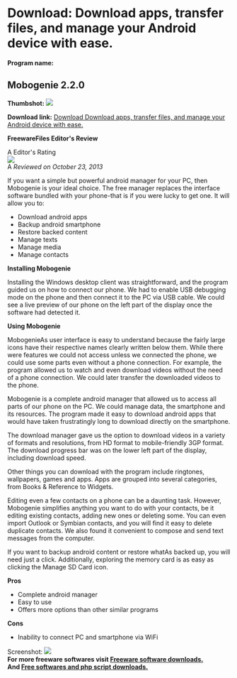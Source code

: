 # Download: Download apps, transfer files, and manage your Android device with ease.

**Program name:**

## Mobogenie 2.2.0

  
**Thumbshot:** ![](http://www.freewarefiles.com/screenshot/mobogenie_md.jpg)   
  
**Download link:** [Download Download apps, transfer files, and manage your Android device with ease.](http://freesoftwares.boysofts.com/Mobogenie_program_89538.html)  
  


**FreewareFiles Editor's Review**  
  


A Editor's Rating  
![](http://www.freewarefiles.com/images/rating/4.gif)  
A _Reviewed on October 23, 2013_   
  
If you want a simple but powerful android manager for your PC, then Mobogenie is your ideal choice. The free manager replaces the interface software bundled with your phone-that is if you were lucky to get one. It will allow you to: 

  * Download android apps 
  * Backup android smartphone 
  * Restore backed content 
  * Manage texts 
  * Manage media 
  * Manage contacts 

**Installing Mobogenie**

Installing the Windows desktop client was straightforward, and the program guided us on how to connect our phone. We had to enable USB debugging mode on the phone and then connect it to the PC via USB cable. We could see a live preview of our phone on the left part of the display once the software had detected it. 

**Using Mobogenie**

MobogenieAs user interface is easy to understand because the fairly large icons have their respective names clearly written below them. While there were features we could not access unless we connected the phone, we could use some parts even without a phone connection. For example, the program allowed us to watch and even download videos without the need of a phone connection. We could later transfer the downloaded videos to the phone.

Mobogenie is a complete android manager that allowed us to access all parts of our phone on the PC. We could manage data, the smartphone and its resources. The program made it easy to download android apps that would have taken frustratingly long to download directly on the smartphone.

The download manager gave us the option to download videos in a variety of formats and resolutions, from HD format to mobile-friendly 3GP format. The download progress bar was on the lower left part of the display, including download speed.

Other things you can download with the program include ringtones, wallpapers, games and apps. Apps are grouped into several categories, from Books & Reference to Widgets.

Editing even a few contacts on a phone can be a daunting task. However, Mobogenie simplifies anything you want to do with your contacts, be it editing existing contacts, adding new ones or deleting some. You can even import Outlook or Symbian contacts, and you will find it easy to delete duplicate contacts. We also found it convenient to compose and send text messages from the computer.

If you want to backup android content or restore whatAs backed up, you will need just a click. Additionally, exploring the memory card is as easy as clicking the Manage SD Card icon.

**Pros**

  * Complete android manager 
  * Easy to use 
  * Offers more options than other similar programs 

**Cons**

  * Inability to connect PC and smartphone via WiFi 

  
  
Screenshot: ![](http://www.freewarefiles.com/screenshot/mobogenie.jpg)   
**For more freeware softwares visit [Freeware software downloads.](http://freesoftwares.boysofts.com/)**   
**And [Free softwares and php script downloads.](http://www.boysofts.com/)**
